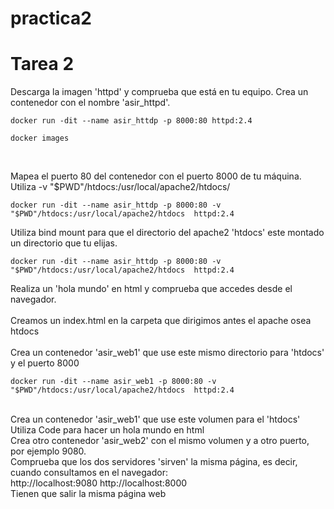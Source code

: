 # practica2
# Tarea 2

Descarga la imagen 'httpd' y comprueba que está en tu equipo.
Crea un contenedor con el nombre 'asir_httpd'.

~~~
docker run -dit --name asir_httdp -p 8000:80 httpd:2.4
~~~

~~~
docker images
~~~
<br/>

Mapea el puerto 80 del contenedor con el puerto 8000 de tu máquina.
<br/>
Utiliza -v "$PWD"/htdocs:/usr/local/apache2/htdocs/
<br/>
~~~
docker run -dit --name asir_httdp -p 8000:80 -v "$PWD"/htdocs:/usr/local/apache2/htdocs  httpd:2.4
~~~
Utiliza bind mount para que el directorio del apache2 'htdocs' este montado un directorio que tu elijas.
<br/>
~~~
docker run -dit --name asir_httdp -p 8000:80 -v "$PWD"/htdocs:/usr/local/apache2/htdocs  httpd:2.4
~~~
Realiza un 'hola mundo' en html y comprueba que accedes desde el navegador.
<br/>
<br/>
Creamos un index.html en la carpeta que dirigimos antes el apache osea htdocs
<br/>
<br/>
Crea un contenedor 'asir_web1' que use este mismo directorio para 'htdocs' y el puerto 8000
<br/>
~~~
docker run -dit --name asir_web1 -p 8000:80 -v "$PWD"/htdocs:/usr/local/apache2/htdocs  httpd:2.4
~~~
<br/>
Crea un contenedor 'asir_web1' que use este volumen para el 'htdocs'
<br/>
Utiliza Code para hacer un hola mundo en html
<br/>
Crea otro contenedor 'asir_web2' con el mismo volumen y a otro puerto, por ejemplo 9080.
<br/>
Comprueba que los dos servidores 'sirven' la misma página, es decir, cuando consultamos en el navegador:
<br/>
http://localhost:9080 
http://localhost:8000
<br/>
Tienen que salir la misma página web
